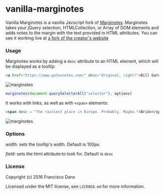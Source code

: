 # vanilla-marginotes
Vanilla Marginotes is a vanilla Javscript fork of [Marginotes](https://github.com/fdansv/marginotes). Marginotes takes your jQuery selection, HTMLCollection, or Array of DOM elements and adds notes to the margin with the text provided in HTML attributes. You can see it working live at [a fork of the creator's website](http://mshenfield.github.io/fdansv.github.io/)

### Usage

Marginotes works by adding a `desc` attribute to an HTML element, which will be displayed as a tooltip:

```html
<a href="https://www.gatesnotes.com/" desc="Original, right?">Bill Gates</a>
```

![marginotes](https://cloud.githubusercontent.com/assets/3707222/13412271/5434e920-df42-11e5-8c53-c1a4aa25663d.gif)

```javascript
marginotes(document.querySelectorAll("selector"), options)
```

It works with links, as well as with `<span>` elements:

```html
<span desc = "The rainiest place in Europe. Probably. Maybe.">Brión</span>
```

![marginotes](https://cloud.githubusercontent.com/assets/3707222/13556633/11447bde-e3df-11e5-8cc7-1d1f1ca9ac34.gif)


### Options

*width*: sets the tooltip's width. Default is 100px.

*field*: sets the html attribute to look for. Default is `desc`

### License

Copyright (c) 2016 Francisco Dans

Licensed under the MIT license, see `LICENSE.md` for more information.
